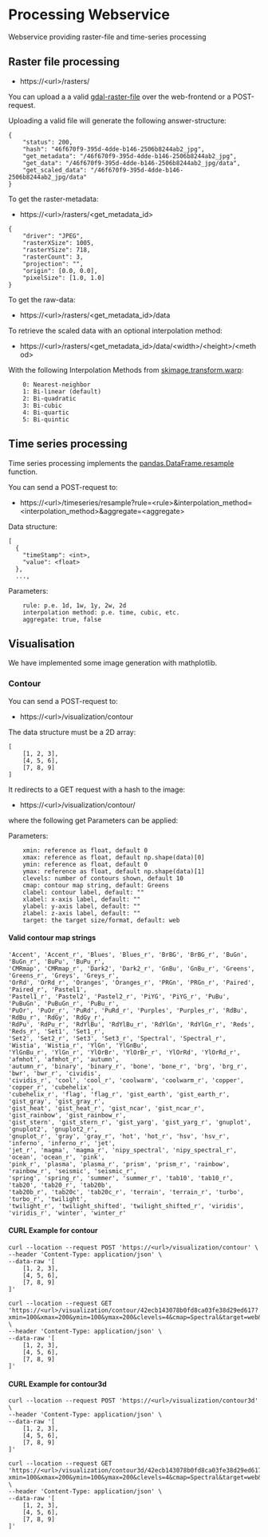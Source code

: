 # Processing Webservice

Webservice providing raster-file and time-series processing

## Raster file processing

* https://\<url>/rasters/

You can upload a a valid [gdal-raster-file](https://gdal.org/drivers/raster/index.html) over the web-frontend or a
POST-request.

Uploading a valid file will generate the following answer-structure:

```
{
    "status": 200, 
    "hash": "46f670f9-395d-4dde-b146-2506b8244ab2_jpg", 
    "get_metadata": "/46f670f9-395d-4dde-b146-2506b8244ab2_jpg", 
    "get_data": "/46f670f9-395d-4dde-b146-2506b8244ab2_jpg/data", 
    "get_scaled_data": "/46f670f9-395d-4dde-b146-2506b8244ab2_jpg/data"
}

```

To get the raster-metadata:

* https://\<url>/rasters/\<get_metadata_id>

```
{
    "driver": "JPEG", 
    "rasterXSize": 1005, 
    "rasterYSize": 718, 
    "rasterCount": 3, 
    "projection": "", 
    "origin": [0.0, 0.0], 
    "pixelSize": [1.0, 1.0]
}
```

To get the raw-data:

* https://\<url>/rasters/\<get_metadata_id>/data

To retrieve the scaled data with an optional interpolation method:

* https://\<url>/rasters/\<get_metadata_id>/data/\<width>/\<height>/\<method>

With the following Interpolation Methods
from [skimage.transform.warp](https://scikit-image.org/docs/dev/api/skimage.transform.html#skimage.transform.warp):

```
    0: Nearest-neighbor  
    1: Bi-linear (default)  
    2: Bi-quadratic  
    3: Bi-cubic  
    4: Bi-quartic  
    5: Bi-quintic
```  

## Time series processing

Time series processing implements
the [pandas.DataFrame.resample](https://pandas.pydata.org/pandas-docs/stable/reference/api/pandas.DataFrame.resample.html)
function.

You can send a POST-request to:

* https://\<url>/timeseries/resample?rule=\<rule>&interpolation_method=\<interpolation_method>&aggregate=\<aggregate>

Data structure:

```
[
  {
    "timeStamp": <int>,
    "value": <float>
  },
  ...,
```

Parameters:

```
    rule: p.e. 1d, 1w, 1y, 2w, 2d 
    interpolation method: p.e. time, cubic, etc.
    aggregate: true, false
```

## Visualisation

We have implemented some image generation with mathplotlib.

### Contour

You can send a POST-request to:

* https://\<url>/visualization/contour

The data structure must be a 2D array:

```
[
    [1, 2, 3],
    [4, 5, 6],
    [7, 8, 9]
]
```

It redirects to a GET request with a hash to the image:

* https://\<url>/visualization/contour/<hash>

where the following get Parameters can be applied:

Parameters:

```
    xmin: reference as float, default 0
    xmax: reference as float, default np.shape(data)[0]
    ymin: reference as float, default 0
    ymax: reference as float, default np.shape(data)[1]
    clevels: number of contours shown, default 10
    cmap: contour map string, default: Greens
    clabel: contour label, default: ""
    xlabel: x-axis label, default: ""
    ylabel: y-axis label, default: ""
    zlabel: z-axis label, default: ""
    target: the target size/format, default: web
```

#### Valid contour map strings

```
'Accent', 'Accent_r', 'Blues', 'Blues_r', 'BrBG', 'BrBG_r', 'BuGn', 'BuGn_r', 'BuPu', 'BuPu_r',
'CMRmap', 'CMRmap_r', 'Dark2', 'Dark2_r', 'GnBu', 'GnBu_r', 'Greens', 'Greens_r', 'Greys', 'Greys_r',
'OrRd', 'OrRd_r', 'Oranges', 'Oranges_r', 'PRGn', 'PRGn_r', 'Paired', 'Paired_r', 'Pastel1',
'Pastel1_r', 'Pastel2', 'Pastel2_r', 'PiYG', 'PiYG_r', 'PuBu', 'PuBuGn', 'PuBuGn_r', 'PuBu_r',
'PuOr', 'PuOr_r', 'PuRd', 'PuRd_r', 'Purples', 'Purples_r', 'RdBu', 'RdBu_r', 'RdGy', 'RdGy_r',
'RdPu', 'RdPu_r', 'RdYlBu', 'RdYlBu_r', 'RdYlGn', 'RdYlGn_r', 'Reds', 'Reds_r', 'Set1', 'Set1_r',
'Set2', 'Set2_r', 'Set3', 'Set3_r', 'Spectral', 'Spectral_r', 'Wistia', 'Wistia_r', 'YlGn', 'YlGnBu',
'YlGnBu_r', 'YlGn_r', 'YlOrBr', 'YlOrBr_r', 'YlOrRd', 'YlOrRd_r', 'afmhot', 'afmhot_r', 'autumn',
'autumn_r', 'binary', 'binary_r', 'bone', 'bone_r', 'brg', 'brg_r', 'bwr', 'bwr_r', 'cividis',
'cividis_r', 'cool', 'cool_r', 'coolwarm', 'coolwarm_r', 'copper', 'copper_r', 'cubehelix',
'cubehelix_r', 'flag', 'flag_r', 'gist_earth', 'gist_earth_r', 'gist_gray', 'gist_gray_r',
'gist_heat', 'gist_heat_r', 'gist_ncar', 'gist_ncar_r', 'gist_rainbow', 'gist_rainbow_r',
'gist_stern', 'gist_stern_r', 'gist_yarg', 'gist_yarg_r', 'gnuplot', 'gnuplot2', 'gnuplot2_r',
'gnuplot_r', 'gray', 'gray_r', 'hot', 'hot_r', 'hsv', 'hsv_r', 'inferno', 'inferno_r', 'jet',
'jet_r', 'magma', 'magma_r', 'nipy_spectral', 'nipy_spectral_r', 'ocean', 'ocean_r', 'pink',
'pink_r', 'plasma', 'plasma_r', 'prism', 'prism_r', 'rainbow', 'rainbow_r', 'seismic', 'seismic_r',
'spring', 'spring_r', 'summer', 'summer_r', 'tab10', 'tab10_r', 'tab20', 'tab20_r', 'tab20b',
'tab20b_r', 'tab20c', 'tab20c_r', 'terrain', 'terrain_r', 'turbo', 'turbo_r', 'twilight',
'twilight_r', 'twilight_shifted', 'twilight_shifted_r', 'viridis', 'viridis_r', 'winter', 'winter_r'
```

#### CURL Example for contour

```shell
curl --location --request POST 'https://<url>/visualization/contour' \
--header 'Content-Type: application/json' \
--data-raw '[
    [1, 2, 3],
    [4, 5, 6],
    [7, 8, 9]
]'

curl --location --request GET 'https://<url>/visualization/contour/42ecb143078b0fd8ca03fe38d29ed617?xmin=100&xmax=200&ymin=100&ymax=200&clevels=4&cmap=Spectral&target=web&clabel=test' \
--header 'Content-Type: application/json' \
--data-raw '[
    [1, 2, 3],
    [4, 5, 6],
    [7, 8, 9]
]'
```

#### CURL Example for contour3d

```shell
curl --location --request POST 'https://<url>/visualization/contour3d' \
--header 'Content-Type: application/json' \
--data-raw '[
    [1, 2, 3],
    [4, 5, 6],
    [7, 8, 9]
]'

curl --location --request GET 'https://<url>/visualization/contour3d/42ecb143078b0fd8ca03fe38d29ed617?xmin=100&xmax=200&ymin=100&ymax=200&clevels=4&cmap=Spectral&target=web&clabel=test' \
--header 'Content-Type: application/json' \
--data-raw '[
    [1, 2, 3],
    [4, 5, 6],
    [7, 8, 9]
]'
```

